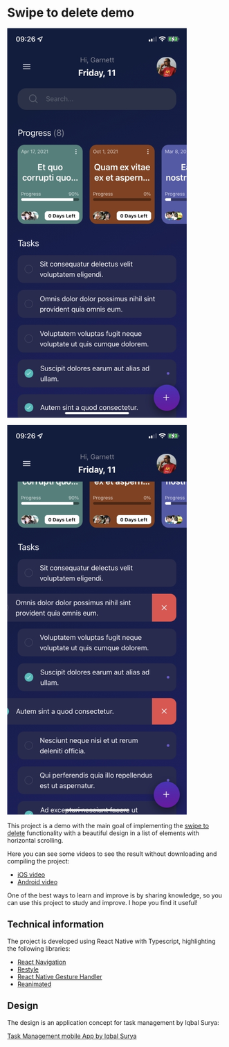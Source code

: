 # Swipe to delete demo

![Swipe to delete demo image 1](/assets/images/Optimized-IMG_6566.PNG)

![Swipe to delete demo image 2](/assets/images/Optimized-IMG_6567.PNG)

This project is a demo with the main goal of implementing the [swipe to delete] functionality with a beautiful design in a list of elements with horizontal scrolling.

Here you can see some videos to see the result without downloading and compiling the project:

- [iOS video]
- [Android video]

One of the best ways to learn and improve is by sharing knowledge, so you can use this project to study and improve. I hope you find it useful!

## Technical information

The project is developed using React Native with Typescript, highlighting the following libraries:

- [React Navigation]
- [Restyle]
- [React Native Gesture Handler]
- [Reanimated]

## Design

The design is an application concept for task management by Iqbal Surya:

[Task Management mobile App by Iqbal Surya]

[swipe to delete]: https://www.nngroup.com/articles/contextual-swipe/
[react navigation]: https://reactnavigation.org
[restyle]: https://github.com/Shopify/restyle
[react native gesture handler]: https://docs.swmansion.com/react-native-gesture-handler/docs/
[reanimated]: https://docs.swmansion.com/react-native-reanimated/
[task management mobile app by iqbal surya]: https://dribbble.com/shots/16586781-Task-Management-mobile-App
[ios video]: https://vimeo.com/686795719
[android video]: https://vimeo.com/686795682
